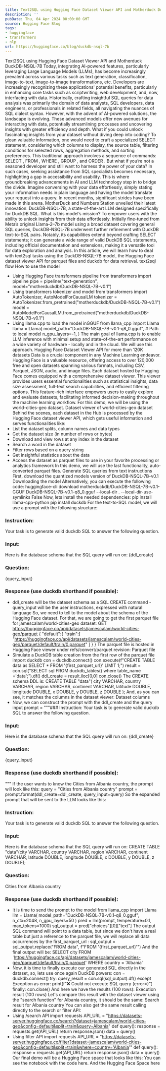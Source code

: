 ```yaml
---
title: Text2SQL using Hugging Face Dataset Viewer API and Motherduck DuckDB-NSQL-7B
description: ''
pubDate: Thu, 04 Apr 2024 00:00:00 GMT
source: Hugging Face Blog
tags:
- huggingface
- transformers
- nlp
url: https://huggingface.co/blog/duckdb-nsql-7b
---
```


Text2SQL using Hugging Face Dataset Viewer API and Motherduck DuckDB-NSQL-7B
Today, integrating AI-powered features, particularly leveraging Large Language Models (LLMs), has become increasingly prevalent across various tasks such as text generation, classification, image-to-text, image-to-image transformations, etc.
Developers are increasingly recognizing these applications' potential benefits, particularly in enhancing core tasks such as scriptwriting, web development, and, now, interfacing with data. Historically, crafting insightful SQL queries for data analysis was primarily the domain of data analysts, SQL developers, data engineers, or professionals in related fields, all navigating the nuances of SQL dialect syntax. However, with the advent of AI-powered solutions, the landscape is evolving. These advanced models offer new avenues for interacting with data, potentially streamlining processes and uncovering insights with greater efficiency and depth.
What if you could unlock fascinating insights from your dataset without diving deep into coding? To glean valuable information, one would need to craft a specialized SELECT
statement, considering which columns to display, the source table, filtering conditions for selected rows, aggregation methods, and sorting preferences. This traditional approach involves a sequence of commands: SELECT
, FROM
, WHERE
, GROUP
, and ORDER
.
But what if you’re not a seasoned developer and still want to harness the power of your data? In such cases, seeking assistance from SQL specialists becomes necessary, highlighting a gap in accessibility and usability.
This is where groundbreaking advancements in AI and LLM technology step in to bridge the divide. Imagine conversing with your data effortlessly, simply stating your information needs in plain language and having the model translate your request into a query.
In recent months, significant strides have been made in this arena. MotherDuck and Numbers Station unveiled their latest innovation: DuckDB-NSQL-7B, a state-of-the-art LLM designed specifically for DuckDB SQL. What is this model’s mission? To empower users with the ability to unlock insights from their data effortlessly.
Initially fine-tuned from Meta’s original Llama-2–7b model using a broad dataset covering general SQL queries, DuckDB-NSQL-7B underwent further refinement with DuckDB text-to-SQL pairs. Notably, its capabilities extend beyond crafting SELECT
statements; it can generate a wide range of valid DuckDB SQL statements, including official documentation and extensions, making it a versatile tool for data exploration and analysis.
In this article, we will learn how to deal with text2sql tasks using the DuckDB-NSQL-7B model, the Hugging Face dataset viewer API for parquet files and duckdb for data retrieval.
text2sql flow
How to use the model
- Using Hugging Face
transformers
pipeline
from transformers import pipeline
pipe = pipeline("text-generation", model="motherduckdb/DuckDB-NSQL-7B-v0.1")
- Using transformers tokenizer and model
from transformers import AutoTokenizer, AutoModelForCausalLM
tokenizer = AutoTokenizer.from_pretrained("motherduckdb/DuckDB-NSQL-7B-v0.1")
model = AutoModelForCausalLM.from_pretrained("motherduckdb/DuckDB-NSQL-7B-v0.1")
- Using
llama.cpp
to load the model inGGUF
from llama_cpp import Llama
llama = Llama(
model_path="DuckDB-NSQL-7B-v0.1-q8_0.gguf", # Path to local model
n_gpu_layers=-1,
)
The main goal of llama.cpp
is to enable LLM inference with minimal setup and state-of-the-art performance on a wide variety of hardware - locally and in the cloud. We will use this approach.
Hugging Face Dataset Viewer API for more than 120K datasets
Data is a crucial component in any Machine Learning endeavor. Hugging Face is a valuable resource, offering access to over 120,000 free and open datasets spanning various formats, including CSV, Parquet, JSON, audio, and image files.
Each dataset hosted by Hugging Face comes equipped with a comprehensive dataset viewer. This viewer provides users essential functionalities such as statistical insights, data size assessment, full-text search capabilities, and efficient filtering options. This feature-rich interface empowers users to easily explore and evaluate datasets, facilitating informed decision-making throughout the machine learning workflow.
For this demo, we will be using the world-cities-geo dataset.
Dataset viewer of world-cities-geo dataset
Behind the scenes, each dataset in the Hub is processed by the Hugging Face dataset viewer API, which gets useful information and serves functionalities like:
- List the dataset splits, column names and data types
- Get the dataset size (in number of rows or bytes)
- Download and view rows at any index in the dataset
- Search a word in the dataset
- Filter rows based on a query string
- Get insightful statistics about the data
- Access the dataset as parquet files to use in your favorite processing or analytics framework
In this demo, we will use the last functionality, auto-converted parquet files.
Generate SQL queries from text instructions
First, download the quantized models version of DuckDB-NSQL-7B-v0.1
Downloading the model
Alternatively, you can execute the following code:
huggingface-cli download motherduckdb/DuckDB-NSQL-7B-v0.1-GGUF DuckDB-NSQL-7B-v0.1-q8_0.gguf --local-dir . --local-dir-use-symlinks False
Now, lets install the needed dependencies:
pip install llama-cpp-python
pip install duckdb
For the text-to-SQL model, we will use a prompt with the following structure:
### Instruction:
Your task is to generate valid duckdb SQL to answer the following question.
### Input:
Here is the database schema that the SQL query will run on:
{ddl_create}
### Question:
{query_input}
### Response (use duckdb shorthand if possible):
- ddl_create will be the dataset schema as a SQL
CREATE
command - query_input will be the user instructions, expressed with natural language
So, we need to tell to the model about the schema of the Hugging Face dataset. For that, we are going to get the first parquet file for jamescalam/world-cities-geo dataset:
GET https://huggingface.co/api/datasets/jamescalam/world-cities-geo/parquet
{
"default":{
"train":[
"https://huggingface.co/api/datasets/jamescalam/world-cities-geo/parquet/default/train/0.parquet"
]
}
}
The parquet file is hosted in Hugging Face viewer under refs/convert/parquet
revision:
Parquet file
- Simulate a DuckDB table creation from the first row of the parquet file
import duckdb
con = duckdb.connect()
con.execute(f"CREATE TABLE data as SELECT * FROM '{first_parquet_url}' LIMIT 1;")
result = con.sql("SELECT sql FROM duckdb_tables() where table_name ='data';").df()
ddl_create = result.iloc[0,0]
con.close()
The CREATE
schema DDL is:
CREATE TABLE "data"(
city VARCHAR,
country VARCHAR,
region VARCHAR,
continent VARCHAR,
latitude DOUBLE,
longitude DOUBLE,
x DOUBLE,
y DOUBLE,
z DOUBLE
);
And, as you can see, it matches the columns in the dataset viewer:
Dataset columns
- Now, we can construct the prompt with the ddl_create and the query input
prompt = """### Instruction:
Your task is to generate valid duckdb SQL to answer the following question.
### Input:
Here is the database schema that the SQL query will run on:
{ddl_create}
### Question:
{query_input}
### Response (use duckdb shorthand if possible):
"""
If the user wants to know the Cities from Albania country, the prompt will look like this:
query = "Cities from Albania country"
prompt = prompt.format(ddl_create=ddl_create, query_input=query)
So the expanded prompt that will be sent to the LLM looks like this:
### Instruction:
Your task is to generate valid duckdb SQL to answer the following question.
### Input:
Here is the database schema that the SQL query will run on:
CREATE TABLE "data"(city VARCHAR, country VARCHAR, region VARCHAR, continent VARCHAR, latitude DOUBLE, longitude DOUBLE, x DOUBLE, y DOUBLE, z DOUBLE);
### Question:
Cities from Albania country
### Response (use duckdb shorthand if possible):
- It is time to send the prompt to the model
from llama_cpp import Llama
llm = Llama(
model_path="DuckDB-NSQL-7B-v0.1-q8_0.gguf",
n_ctx=2048,
n_gpu_layers=50
)
pred = llm(prompt, temperature=0.1, max_tokens=1000)
sql_output = pred["choices"][0]["text"]
The output SQL command will point to a data
table, but since we don't have a real table but just a reference to the parquet file, we will replace all data
occurrences by the first_parquet_url
:
sql_output = sql_output.replace("FROM data", f"FROM '{first_parquet_url}'")
And the final output will be:
SELECT city FROM 'https://huggingface.co/api/datasets/jamescalam/world-cities-geo/parquet/default/train/0.parquet' WHERE country = 'Albania'
- Now, it is time to finally execute our generated SQL directly in the dataset, so, lets use once again DuckDB powers:
con = duckdb.connect()
try:
query_result = con.sql(sql_output).df()
except Exception as error:
print(f"❌ Could not execute SQL query {error=}")
finally:
con.close()
And here we have the results (100 rows):
Execution result (100 rows)
Let's compare this result with the dataset viewer using the "search function" for Albania country, it should be the same:
Search result for Albania country
You can also get the same result calling directly to the search or filter API:
- Using /search API
import requests
API_URL = "https://datasets-server.huggingface.co/search?dataset=jamescalam/world-cities-geo&config=default&split=train&query=Albania"
def query():
response = requests.get(API_URL)
return response.json()
data = query()
- Using filter API
import requests
API_URL = "https://datasets-server.huggingface.co/filter?dataset=jamescalam/world-cities-geo&config=default&split=train&where=country='Albania'"
def query():
response = requests.get(API_URL)
return response.json()
data = query()
Our final demo will be a Hugging Face space that looks like this:
You can see the notebook with the code here.
And the Hugging Face Space here